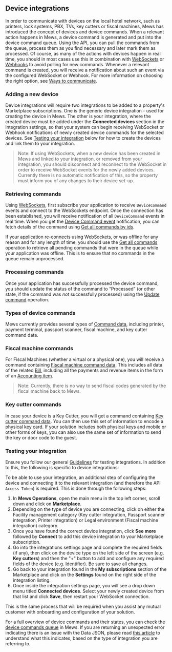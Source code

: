 ## Device integrations

In order to communicate with devices on the local hotel network, such as printers, lock systems, PBX, TVs, key cutters or fiscal machines, Mews has introduced the concept of devices and device commands.
When a relevant action happens in Mews, a device command is generated and put into the device command queue. Using the API, you can pull the commands from the queue, process them as you find necessary and later mark them as processed.
Of course, as many of the actions with devices happen in real time, you should in most cases use this in combination with [WebSockets](../websockets/README.md) or [Webhooks](../webhooks/README.md) to avoid polling for new commands.
Whenever a relevant command is created, you will receive a notification about such an event via the configured WebSocket or Webhook.
For more information on choosing the right option, see [Ways to communicate](../guidelines/communicate.md).

### Adding a new device 

Device integrations will require two integrations to be added to a property's Marketplace subscriptions. One is the generic device integration - used for creating the device in Mews.
The other is your integration, where the created device must be added under the **Connected devices** section in the integration settings, so that your system can begin receiving WebSocket or Webhook notifications of newly created device commands for the selected devices. 
See [Testing your integration](#testing-your-integration) below for how to create the devices and link them to your integration.

> Note: If using WebSockets, when a new device has been created in Mews and linked to your integration, or removed from your integration, you should disconnect and reconnect to the WebSocket in order to receive WebSocket events for the newly added devices.
> Currently there is no automatic notification of this, so the property must inform you of any changes to their device set-up.

### Retrieving commands 

Using [WebSockets](../websockets/README.md), first subscribe your application to receive `DeviceCommand` events and connect to the WebSockets endpoint.
Once the connection has been established, you will receive notification of all `DeviceCommand` events in real time.
When you get the [Device Command event](../websockets/README.md#device-command-event) notification, you can fetch details of the command using [Get all commands by ids](../operations/commands.md#get-all-commands-by-ids). 

If your application re-connects using WebSockets, or was offline for any reason and for any length of time, you should use the [Get all commands](../operations/commands.md#get-all-commands) operation to retrieve all pending commands that were in the queue while your application was offline. This is to ensure that no commands in the queue remain unprocessed.  

### Processing commands 

Once your application has successfully processed the device command, you should update the status of the command to “Processed” (or other state, if the command was *not* successfully processed) using the [Update command](../operations/commands.md#update-command) operation. 

### Types of device commands

Mews currently provides several types of [Command data](../operations/commands.md#command-data), including printer, payment terminal, passport scanner, fiscal machine, and key cutter command data.

### Fiscal machine commands

For Fiscal Machines (whether a virtual or a physical one), you will receive a command containing [Fiscal machine command data](../operations/commands.md#fiscal-machine-command-data).
This includes all data of the related [Bill](../operations/bills.md#bill), including all the payments and revenue items in the form of an [Accounting item](../operations/accountingitems.md#accounting-item). 

> Note: Currently, there is no way to send fiscal codes generated by the fiscal machine back to Mews.

### Key cutter commands

In case your device is a Key Cutter, you will get a command containing [Key cutter command data](../operations/commands.md#key-cutter-command-data). You can then use this set of information to encode a physical key card.
If your solution includes both physical keys and mobile or other forms of keys, you can also use the same set of information to send the key or door code to the guest.  

### Testing your integration

Ensure you follow our general [Guidelines](../guidelines/README.md) for testing integrations. In addition to this, the following is specific to device integrations:

To be able to use your integration, an additional step of configuring the device and connecting it to the relevant integration (and therefore the API `Access Token`) is required. This is done through the following steps:

1. In __Mews Operations__, open the main menu in the top left corner, scroll down and click on **Marketplace**.
2. Depending on the type of device you are connecting, click on either the Facility management category (Key cutter integration, Passport scanner integration, Printer integration) or Legal environment (Fiscal machine integration) category.
3. Once you have found the correct device integration, click **See more** followed by **Connect** to add this device integration to your Marketplace subscription.
4. Go into the integrations settings page and complete the required fields (if any), then click on the device type on the left side of the screen (e.g. **Key cutters**) and then the "+" button to add and configure any required fields of the device (e.g. Identifier). Be sure to save all changes. 
5. Go back to your integration found in the **My subscriptions** section of the Marketplace and click on the **Settings** found on the right side of the integration listing.
6. Once inside the integration settings page, you will see a drop down menu titled **Connected devices**. Select your newly created device from that list and click **Save**, then restart your WebSocket connection.

This is the same process that will be required when you assist any mutual customer with onboarding and configuration of your solution.

For a full overview of device commands and their states, you can check the [device commands queue](https://help.mews.com/s/article/device-commands-queue?language=en_US) in Mews. If you are returning an unexpected error indicating there is an issue with the Data JSON, please read [this article](https://help.mews.com/s/article/data-json-incorrect-or-unsupported-device?language=en_US) to understand what this indicates, based on the type of integration you are referring to.
